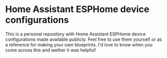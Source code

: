 # Home Assistant ESPHome device configurations
This is a personal repository with Home Assistant ESPHome device configurations made available publicly. Feel free to use them yourself or as a reference for making your own blueprints. I'd love to know when you come across this and wether it was helpful!
